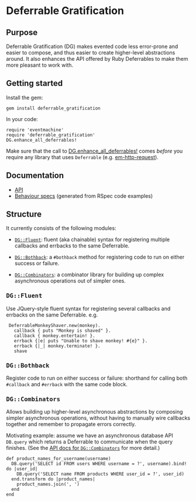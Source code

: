 # Deferrable Gratification #

## Purpose ##

Deferrable Gratification (DG) makes evented code less error-prone and easier to
compose, and thus easier to create higher-level abstractions around.  It also
enhances the API offered by Ruby Deferrables to make them more pleasant to work
with.

## Getting started ##

Install the gem:

    gem install deferrable_gratification

In your code:

    require 'eventmachine'
    require 'deferrable_gratification'
    DG.enhance_all_deferrables!

Make sure that the call to
[DG.enhance_all_deferrables!](http://samstokes.github.com/deferrable_gratification/doc/DeferrableGratification.html#enhance_all_deferrables%21-class_method)
comes *before* you require any library that uses `Deferrable` (e.g.
[em-http-request](https://github.com/igrigorik/em-http-request)).

## Documentation ##

* [API](http://samstokes.github.com/deferrable_gratification/doc/frames.html)
* [Behaviour specs](http://samstokes.github.com/deferrable_gratification/doc/spec/index.html)
  (generated from RSpec code examples)

## Structure ##

It currently consists of the following modules:

 * [`DG::Fluent`](#fluent): fluent (aka chainable) syntax for registering
   multiple callbacks and errbacks to the same Deferrable.

 * [`DG::Bothback`](#bothback): a `#bothback` method for registering code to
   run on either success or failure.

 * [`DG::Combinators`](#combinators): a combinator library for building up
   complex asynchronous operations out of simpler ones.


<h3 id="fluent"><tt>DG::Fluent</tt></h3>

Use JQuery-style fluent syntax for registering several callbacks and
errbacks on the same Deferrable.  e.g.

     DeferrableMonkeyShaver.new(monkey).
       callback { puts "Monkey is shaved" }.
       callback { monkey.entertain! }.
       errback {|e| puts "Unable to shave monkey! #{e}" }.
       errback {|_| monkey.terminate! }.
       shave

<h3 id="bothback"><tt>DG::Bothback</tt></h3>

Register code to run on either success or failure: shorthand for calling both
`#callback` and `#errback` with the same code block.

<h3 id="combinators"><tt>DG::Combinators</tt></h3>

Allows building up higher-level asynchronous abstractions by composing simpler
asynchronous operations, without having to manually wire callbacks together
and remember to propagate errors correctly.

Motivating example: assume we have an asynchronous database API `DB.query`
which returns a Deferrable to communicate when the query finishes.  (See
the [API docs for `DG::Combinators`](http://samstokes.github.com/deferrable_gratification/doc/DeferrableGratification/Combinators.html)
for more detail.)

    def product_names_for_username(username)
      DB.query('SELECT id FROM users WHERE username = ?', username).bind! do |user_id|
        DB.query('SELECT name FROM products WHERE user_id = ?', user_id)
      end.transform do |product_names|
        product_names.join(', ')
      end
    end
